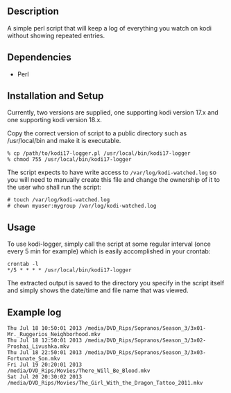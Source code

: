 ## Description
A simple perl script that will keep a log of everything you watch on kodi without showing repeated entries.

## Dependencies
* Perl

## Installation and Setup
Currently, two versions are supplied, one supporting kodi version 17.x and one supporting kodi version 18.x.

Copy the correct version of script to a public directory such as /usr/local/bin and make it is executable.
```
% cp /path/to/kodi17-logger.pl /usr/local/bin/kodi17-logger
% chmod 755 /usr/local/bin/kodi17-logger
```

The script expects to have write access to `/var/log/kodi-watched.log` so you will need to manually create this file and change the ownership of it to the user who shall run the script:

```
# touch /var/log/kodi-watched.log
# chown myuser:mygroup /var/log/kodi-watched.log
```

## Usage
To use kodi-logger, simply call the script at some regular interval (once every 5 min for example) which is easily accomplished in your crontab:

```
crontab -l
*/5 * * * *	/usr/local/bin/kodi17-logger
```

The extracted output is saved to the directory you specify in the script itself and simply shows the date/time and file name that was viewed.

## Example log
```
Thu Jul 18 10:50:01 2013 /media/DVD_Rips/Sopranos/Season_3/3x01-Mr._Ruggerios_Neighborhood.mkv
Thu Jul 18 12:50:01 2013 /media/DVD_Rips/Sopranos/Season_3/3x02-Proshai_Livushka.mkv
Thu Jul 18 22:50:01 2013 /media/DVD_Rips/Sopranos/Season_3/3x03-Fortunate_Son.mkv
Fri Jul 19 20:20:01 2013 /media/DVD_Rips/Movies/There_Will_Be_Blood.mkv
Sat Jul 20 20:30:02 2013 /media/DVD_Rips/Movies/The_Girl_With_the_Dragon_Tattoo_2011.mkv
```

